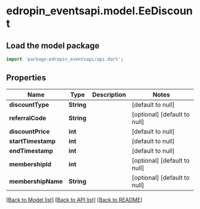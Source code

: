 # edropin_eventsapi.model.EeDiscount

## Load the model package
```dart
import 'package:edropin_eventsapi/api.dart';
```

## Properties
Name | Type | Description | Notes
------------ | ------------- | ------------- | -------------
**discountType** | **String** |  | [default to null]
**referralCode** | **String** |  | [optional] [default to null]
**discountPrice** | **int** |  | [default to null]
**startTimestamp** | **int** |  | [default to null]
**endTimestamp** | **int** |  | [default to null]
**membershipId** | **int** |  | [optional] [default to null]
**membershipName** | **String** |  | [optional] [default to null]

[[Back to Model list]](../README.md#documentation-for-models) [[Back to API list]](../README.md#documentation-for-api-endpoints) [[Back to README]](../README.md)


